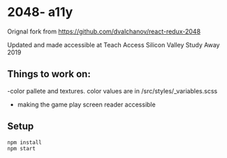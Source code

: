 # 2048- a11y

Orignal fork from https://github.com/dvalchanov/react-redux-2048

Updated and made accessible at Teach Access Silicon Valley Study Away 2019

## Things to work on:
-color pallete and textures. color values are in /src/styles/_variables.scss
- making the game play screen reader accessible



## Setup

```
npm install
npm start
```



